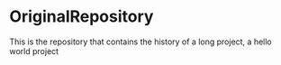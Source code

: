 # OriginalRepository
This is the repository that contains the history of a long project, a hello world project

